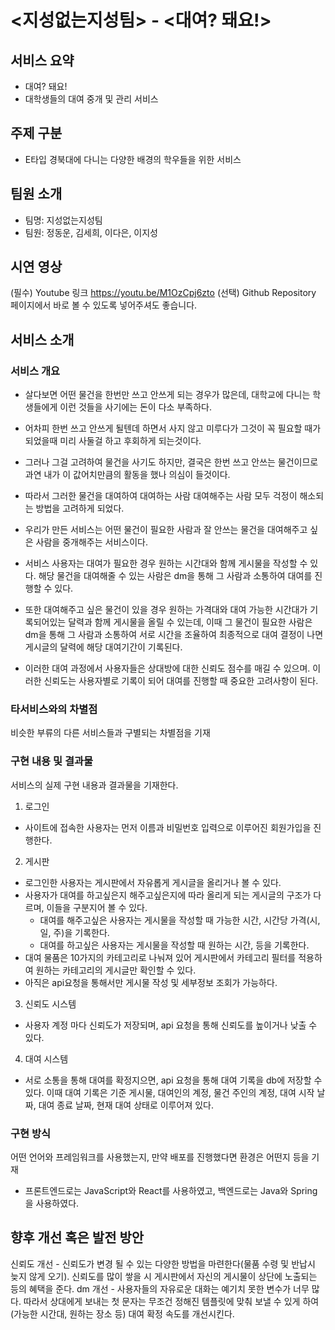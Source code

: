 # <지성없는지성팀> - <대여? 돼요!>
## 서비스 요약
- 대여? 돼요!
- 대학생들의 대여 중개 및 관리 서비스

## 주제 구분
-	E타입 경북대에 다니는 다양한 배경의 학우들을 위한 서비스

## 팀원 소개
- 팀명: 지성없는지성팀
- 팀원: 정동운, 김세희, 이다은, 이지성

## 시연 영상
(필수) Youtube 링크
https://youtu.be/M1OzCpj6zto
(선택) Github Repository 페이지에서 바로 볼 수 있도록 넣어주셔도 좋습니다.

## 서비스 소개
### 서비스 개요
- 살다보면 어떤 물건을 한번만 쓰고 안쓰게 되는 경우가 많은데, 대학교에 다니는 학생들에게 이런 것들을 사기에는 돈이 다소 부족하다.
- 어차피 한번 쓰고 안쓰게 될텐데 하면서 사지 않고 미루다가 그것이 꼭 필요할 때가 되었을때 미리 사둘걸 하고 후회하게 되는것이다.
- 그러나 그걸 고려하여 물건을 사기도 하지만, 결국은 한번 쓰고 안쓰는 물건이므로 과연 내가 이 값어치만큼의 활동을 했나 의심이 들것이다.

- 따라서 그러한 물건을 대여하여 대여하는 사람 대여해주는 사람 모두 걱정이 해소되는 방법을 고려하게 되었다.

- 우리가 만든 서비스는 어떤 물건이 필요한 사람과 잘 안쓰는 물건을 대여해주고 싶은 사람을 중개해주는 서비스이다.

- 서비스 사용자는 대여가 필요한 경우 원하는 시간대와 함께 게시물을 작성할 수 있다.
해당 물건을 대여해줄 수 있는 사람은 dm을 통해 그 사람과 소통하여 대여를 진행할 수 있다.

- 또한 대여해주고 싶은 물건이 있을 경우 원하는 가격대와 대여 가능한 시간대가 기록되어있는 달력과 함께 게시물을 올릴 수 있는데, 이때
그 물건이 필요한 사람은 dm을 통해 그 사람과 소통하여 서로 시간을 조율하여 최종적으로 대여 결정이 나면
게시글의 달력에 해당 대여기간이 기록된다.

- 이러한 대여 과정에서 사용자들은 상대방에 대한 신뢰도 점수를 매길 수 있으며. 이러한 신뢰도는 사용자별로 기록이 되어 대여를 진행할 때 중요한 고려사항이 된다.
### 타서비스와의 차별점
비슷한 부류의 다른 서비스들과 구별되는 차별점을 기재

### 구현 내용 및 결과물
서비스의 실제 구현 내용과 결과물을 기재한다.
1. 로그인
  - 사이트에 접속한 사용자는 먼저 이름과 비밀번호 입력으로 이루어진 회원가입을 진행한다.
2. 게시판
  - 로그인한 사용자는 게시판에서 자유롭게 게시글을 올리거나 볼 수 있다.
  - 사용자가 대여를 하고싶은지 해주고싶은지에 따라 올리게 되는 게시글의 구조가 다르며, 이들을 구분지어 볼 수 있다.
    - 대여를 해주고싶은 사용자는 게시물을 작성할 때 가능한 시간, 시간당 가격(시, 일, 주)을 기록한다.
    - 대여를 하고싶은 사용자는 게시물을 작성할 때 원하는 시간,  등을 기록한다.
  - 대여 물품은 10가지의 카테고리로 나눠져 있어 게시판에서 카테고리 필터를 적용하여 원하는 카테고리의 게시글만 확인할 수 있다.
  - 아직은 api요청을 통해서만 게시물 작성 및 세부정보 조회가 가능하다.
3. 신뢰도 시스템
  - 사용자 계정 마다 신뢰도가 저장되며, api 요청을 통해 신뢰도를 높이거나 낮출 수 있다.
4. 대여 시스템
  - 서로 소통을 통해 대여를 확정지으면, api 요청을 통해 대여 기록을 db에 저장할 수 있다. 이때 대여 기록은 기준 게시물, 대여인의 계정, 물건 주인의 계정, 대여 시작 날짜, 대여 종료 날짜, 현재 대여 상태로 이루어져 있다.

### 구현 방식
어떤 언어와 프레임워크를 사용했는지, 만약 배포를 진행했다면 환경은 어떤지 등을 기재
- 프론트엔드로는 JavaScript와 React를 사용하였고, 백엔드로는 Java와 Spring을 사용하였다.

## 향후 개선 혹은 발전 방안
신뢰도 개선 - 신뢰도가 변경 될 수 있는 다양한 방법을 마련한다(물품 수령 및 반납시 늦지 않게 오기). 신뢰도를 많이 쌓을 시 게시판에서 자신의 게시물이 상단에 노출되는 등의 혜택을 준다.
dm 개선 - 사용자들의 자유로운 대화는 예기치 못한 변수가 너무 많다. 따라서 상대에게 보내는 첫 문자는 무조건 정해진 템플릿에 맞춰 보낼 수 있게 하여 (가능한 시간대, 원하는 장소 등) 대여 확정 속도를 개선시킨다.
